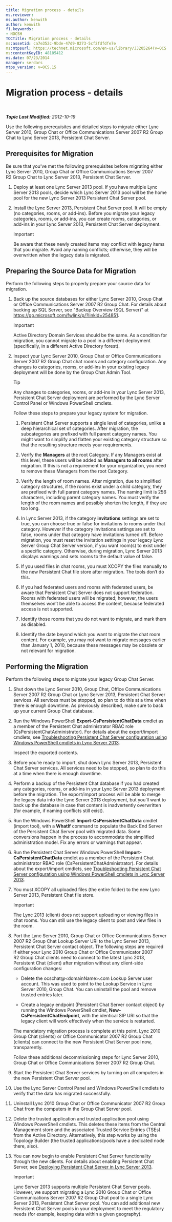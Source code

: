 ```yaml
---
title: Migration process - details
ms.reviewer: 
ms.author: kenwith
author: kenwith
f1.keywords:
- NOCSH
TOCTitle: Migration process - details
ms:assetid: ca7e352c-9bde-47d9-8273-5cf2fdfdfe7e
ms:mtpsurl: https://technet.microsoft.com/en-us/library/JJ205264(v=OCS.15)
ms:contentKeyID: 48185412
ms.date: 07/23/2014
manager: serdars
mtps_version: v=OCS.15
---
```


<div data-xmlns="http://www.w3.org/1999/xhtml">

<div class="topic" data-xmlns="http://www.w3.org/1999/xhtml" data-msxsl="urn:schemas-microsoft-com:xslt" data-cs="http://msdn.microsoft.com/">

<div data-asp="https://msdn2.microsoft.com/asp">

# Migration process - details

</div>

<div id="mainSection">

<div id="mainBody">

<span> </span>

_**Topic Last Modified:** 2012-10-19_

Use the following prerequisites and detailed steps to migrate either Lync Server 2010, Group Chat or Office Communications Server 2007 R2 Group Chat to Lync Server 2013, Persistent Chat Server.

<div>

## Prerequisites for Migration

Be sure that you’ve met the following prerequisites before migrating either Lync Server 2010, Group Chat or Office Communications Server 2007 R2 Group Chat to Lync Server 2013, Persistent Chat Server.

1.  Deploy at least one Lync Server 2013 pool. If you have multiple Lync Server 2013 pools, decide which Lync Server 2013 pool will be the home pool for the new Lync Server 2013 Persistent Chat Server pool.

2.  Install the Lync Server 2013, Persistent Chat Server pool. It will be empty (no categories, rooms, or add-ins). Before you migrate your legacy categories, rooms, or add-ins, you can create rooms, categories, or add-ins in your Lync Server 2013, Persistent Chat Server deployment.
    
    <div>
    

    > [!IMPORTANT]  
    > Be aware that these newly created items may conflict with legacy items that you migrate. Avoid any naming conflicts; otherwise, they will be overwritten when the legacy data is migrated.

    
    </div>

</div>

<div>

## Preparing the Source Data for Migration

Perform the following steps to properly prepare your source data for migration.

1.  Back up the source databases for either Lync Server 2010, Group Chat or Office Communications Server 2007 R2 Group Chat. For details about backing up SQL Server, see "Backup Overview (SQL Server)" at <https://go.microsoft.com/fwlink/p/?linkid=254851>.
    
    <div>
    

    > [!IMPORTANT]  
    > Active Directory Domain Services should be the same. As a condition for migration, you cannot migrate to a pool in a different deployment (specifically, in a different Active Directory forest).

    
    </div>

2.  Inspect your Lync Server 2010, Group Chat or Office Communications Server 2007 R2 Group Chat chat rooms and category configuration. Any changes to categories, rooms, or add-ins in your existing legacy deployment will be done by the Group Chat Admin Tool.
    
    <div>
    

    > [!TIP]  
    > Any changes to categories, rooms, or add-ins in your Lync Server 2013, Persistent Chat Server deployment are performed by the Lync Server Control Panel or Windows PowerShell cmdlets.

    
    </div>
    
    Follow these steps to prepare your legacy system for migration.
    
    1.  Persistent Chat Server supports a single level of categories, unlike a deep hierarchical set of categories. After migration, the subcategories are prefixed with full parent category names. You might want to simplify and flatten your existing category structure so that the resulting structure meets your requirements.
    
    2.  Verify the **Managers** at the root Category. If any Managers exist at this level, these users will be added as **Managers to all rooms** after migration. If this is not a requirement for your organization, you need to remove these Managers from the root Category.
    
    3.  Verify the length of room names. After migration, due to simplified category structures, if the rooms exist under a child category, they are prefixed with full parent category names. The naming limit is 256 characters, including parent category names. You must verify the length of the room names and possibly shorten the length, if they are too long.
    
    4.  In Lync Server 2013, if the category **invitations** settings are set to true, you can choose true or false for invitations to rooms under that category. However if the category invitations settings are set to false, rooms under that category have invitations turned off. Before migration, you must reset the invitation settings in your legacy Lync Server Group Chat Server version, if you want room(s) to exist under a specific category. Otherwise, during migration, Lync Server 2013 displays warnings and sets rooms to the default value of false.
    
    5.  If you used files in chat rooms, you must XCOPY the files manually to the new Persistent Chat file store after migration. The tools don’t do this.
    
    6.  If you had federated users and rooms with federated users, be aware that Persistent Chat Server does not support federation. Rooms with federated users will be migrated; however, the users themselves won’t be able to access the content, because federated access is not supported.
    
    7.  Identify those rooms that you do not want to migrate, and mark them as disabled.
    
    8.  Identify the date beyond which you want to migrate the chat room content. For example, you may not want to migrate messages earlier than January 1, 2010, because these messages may be obsolete or not relevant for migration.

</div>

<div>

## Performing the Migration

Perform the following steps to migrate your legacy Group Chat Server.

1.  Shut down the Lync Server 2010, Group Chat, Office Communications Server 2007 R2 Group Chat or Lync Server 2013, Persistent Chat Server services. All services must be stopped, so plan to do this at a time when there is enough downtime. As previously described, make sure to back up your current Group Chat database.

2.  Run the Windows PowerShell **Export-CsPersistentChatData** cmdlet as a member of the Persistent Chat administrator RBAC role (CsPersistentChatAdministrator). For details about the export/import cmdlets, see [Troubleshooting Persistent Chat Server configuration using Windows PowerShell cmdlets in Lync Server 2013](lync-server-2013-troubleshooting-persistent-chat-server-configuration-using-windows-powershell-cmdlets.md).
    
    Inspect the exported contents.

3.  Before you’re ready to import, shut down Lync Server 2013, Persistent Chat Server services. All services need to be stopped, so plan to do this at a time when there is enough downtime.

4.  Perform a backup of the Persistent Chat database if you had created any categories, rooms, or add-ins in your Lync Server 2013 deployment before the migration. The export/import process will be able to merge the legacy data into the Lync Server 2013 deployment, but you’ll want to back up the database in case that content is inadvertently overwritten (for example, if naming conflicts still exist).

5.  Run the Windows PowerShell **Import-CsPersistentChatData** cmdlet (import tool), with a **WhatIf** command to populate the Back End Server of the Persistent Chat Server pool with migrated data. Some conversions happen in the process to accommodate the simplified administration model. Fix any errors or warnings that appear.

6.  Run the Persistent Chat Server Windows PowerShell **Import-CsPersistentChatData** cmdlet as a member of the Persistent Chat administrator RBAC role (CsPersistentChatAdministrator). For details about the export/import cmdlets, see [Troubleshooting Persistent Chat Server configuration using Windows PowerShell cmdlets in Lync Server 2013](lync-server-2013-troubleshooting-persistent-chat-server-configuration-using-windows-powershell-cmdlets.md).

7.  You must XCOPY all uploaded files (the entire folder) to the new Lync Server 2013, Persistent Chat file store.
    
    <div>
    

    > [!IMPORTANT]  
    > The Lync 2013 (client) does not support uploading or viewing files in chat rooms. You can still use the legacy client to post and view files in the room.

    
    </div>

8.  Port the Lync Server 2010, Group Chat or Office Communications Server 2007 R2 Group Chat Lookup Server URI to the Lync Server 2013, Persistent Chat Server contact object. The following steps are required if either your Lync 2010 Group Chat or Office Communicator 2007 R2 Group Chat clients need to connect to the latest Lync 2013, Persistent Chat (client) after migration without any client-side configuration changes:
    
      - Delete the ocschat@\<domainName\>.com Lookup Server user account. This was used to point to the Lookup Service in Lync Server 2010, Group Chat. You can uninstall the pool and remove trusted entries later.
    
      - Create a legacy endpoint (Persistent Chat Server contact object) by running the Windows PowerShell cmdlet, **New-CsPersistentChatEndpoint**, with the identical SIP URI so that the legacy client will work effectively when the service is restarted.
    
    The mandatory migration process is complete at this point. Lync 2010 Group Chat (clients) or Office Communicator 2007 R2 Group Chat (clients) can connect to the new Persistent Chat Server pool now, transparently.
    
    Follow these additional decommissioning steps for Lync Server 2010, Group Chat or Office Communications Server 2007 R2 Group Chat.

9.  Start the Persistent Chat Server services by turning on all computers in the new Persistent Chat Server pool.

10. Use the Lync Server Control Panel and Windows PowerShell cmdlets to verify that the data has migrated successfully.

11. Uninstall Lync 2010 Group Chat or Office Communicator 2007 R2 Group Chat from the computers in the Group Chat Server pool.

12. Delete the trusted application and trusted application pool using Windows PowerShell cmdlets. This deletes these items from the Central Management store and the associated Trusted Service Entries (TSEs) from the Active Directory. Alternatively, this step works by using the Topology Builder (the trusted applications/pools have a dedicated node there, also).

13. You can now begin to enable Persistent Chat Server functionality through the new clients. For details about enabling Persistent Chat Server, see [Deploying Persistent Chat Server in Lync Server 2013](lync-server-2013-deploying-persistent-chat-server.md).
    
    <div>
    

    > [!IMPORTANT]  
    > Lync Server 2013 supports multiple Persistent Chat Server pools. However, we support migrating a Lync 2010 Group Chat or Office Communications Server 2007 R2&nbsp;Group Chat pool to a single Lync Server 2013, Persistent Chat Server pool. You can add additional new Persistent Chat Server pools in your deployment to meet the regulatory needs (for example, keeping data within a given geography).

    
    </div>

</div>

</div>

<span> </span>

</div>

</div>

</div>

